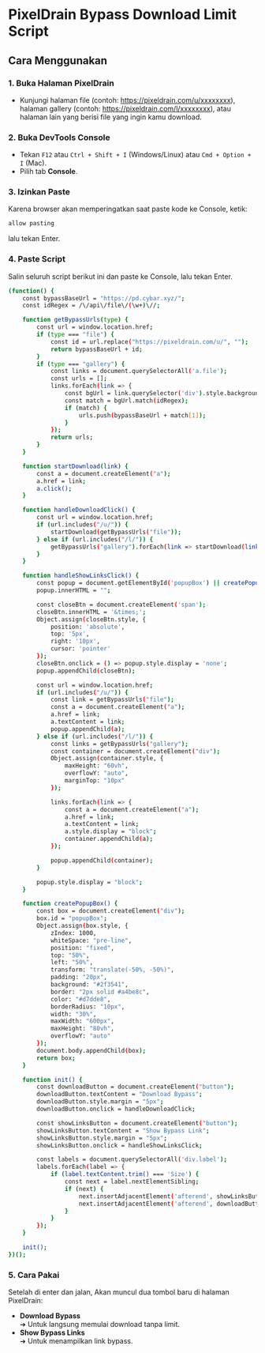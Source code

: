 # PixelDrain Bypass Download Limit Script

## Cara Menggunakan

### 1. Buka Halaman PixelDrain
- Kunjungi halaman file (contoh: https://pixeldrain.com/u/xxxxxxxx), halaman gallery (contoh: https://pixeldrain.com/l/xxxxxxxx), atau halaman lain yang berisi file yang ingin kamu download.

### 2. Buka DevTools Console
- Tekan `F12` atau `Ctrl + Shift + I` (Windows/Linux) atau `Cmd + Option + I` (Mac).
- Pilih tab **Console**.

### 3. Izinkan Paste
Karena browser akan memperingatkan saat paste kode ke Console, ketik:

```bash
allow pasting
```
lalu tekan Enter.

### 4. Paste Script
Salin seluruh script berikut ini dan paste ke Console, lalu tekan Enter.
```bash
(function() {
    const bypassBaseUrl = "https://pd.cybar.xyz/";
    const idRegex = /\/api\/file\/(\w+)\//;

    function getBypassUrls(type) {
        const url = window.location.href;
        if (type === "file") {
            const id = url.replace("https://pixeldrain.com/u/", "");
            return bypassBaseUrl + id;
        }
        if (type === "gallery") {
            const links = document.querySelectorAll('a.file');
            const urls = [];
            links.forEach(link => {
                const bgUrl = link.querySelector('div').style.backgroundImage;
                const match = bgUrl.match(idRegex);
                if (match) {
                    urls.push(bypassBaseUrl + match[1]);
                }
            });
            return urls;
        }
    }

    function startDownload(link) {
        const a = document.createElement("a");
        a.href = link;
        a.click();
    }

    function handleDownloadClick() {
        const url = window.location.href;
        if (url.includes("/u/")) {
            startDownload(getBypassUrls("file"));
        } else if (url.includes("/l/")) {
            getBypassUrls("gallery").forEach(link => startDownload(link));
        }
    }

    function handleShowLinksClick() {
        const popup = document.getElementById('popupBox') || createPopupBox();
        popup.innerHTML = "";

        const closeBtn = document.createElement('span');
        closeBtn.innerHTML = '&times;';
        Object.assign(closeBtn.style, {
            position: 'absolute',
            top: '5px',
            right: '10px',
            cursor: 'pointer'
        });
        closeBtn.onclick = () => popup.style.display = 'none';
        popup.appendChild(closeBtn);

        const url = window.location.href;
        if (url.includes("/u/")) {
            const link = getBypassUrls("file");
            const a = document.createElement("a");
            a.href = link;
            a.textContent = link;
            popup.appendChild(a);
        } else if (url.includes("/l/")) {
            const links = getBypassUrls("gallery");
            const container = document.createElement("div");
            Object.assign(container.style, {
                maxHeight: "60vh",
                overflowY: "auto",
                marginTop: "10px"
            });

            links.forEach(link => {
                const a = document.createElement("a");
                a.href = link;
                a.textContent = link;
                a.style.display = "block";
                container.appendChild(a);
            });

            popup.appendChild(container);
        }

        popup.style.display = "block";
    }

    function createPopupBox() {
        const box = document.createElement("div");
        box.id = "popupBox";
        Object.assign(box.style, {
            zIndex: 1000,
            whiteSpace: "pre-line",
            position: "fixed",
            top: "50%",
            left: "50%",
            transform: "translate(-50%, -50%)",
            padding: "20px",
            background: "#2f3541",
            border: "2px solid #a4be8c",
            color: "#d7dde8",
            borderRadius: "10px",
            width: "30%",
            maxWidth: "600px",
            maxHeight: "80vh",
            overflowY: "auto"
        });
        document.body.appendChild(box);
        return box;
    }

    function init() {
        const downloadButton = document.createElement("button");
        downloadButton.textContent = "Download Bypass";
        downloadButton.style.margin = "5px";
        downloadButton.onclick = handleDownloadClick;

        const showLinksButton = document.createElement("button");
        showLinksButton.textContent = "Show Bypass Link";
        showLinksButton.style.margin = "5px";
        showLinksButton.onclick = handleShowLinksClick;

        const labels = document.querySelectorAll('div.label');
        labels.forEach(label => {
            if (label.textContent.trim() === 'Size') {
                const next = label.nextElementSibling;
                if (next) {
                    next.insertAdjacentElement('afterend', showLinksButton);
                    next.insertAdjacentElement('afterend', downloadButton);
                }
            }
        });
    }

    init();
})();
```

### 5. Cara Pakai
Setelah di enter dan jalan, Akan muncul dua tombol baru di halaman PixelDrain:

- **Download Bypass**  
  ➔ Untuk langsung memulai download tanpa limit.
- **Show Bypass Links**  
  ➔ Untuk menampilkan link bypass.
